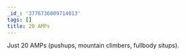 ```yaml
---
_id_: '3776736009714013'
tags: []
title: 20 AMPs
---
```


Just 20 AMPs (pushups, mountain climbers, fullbody situps).
